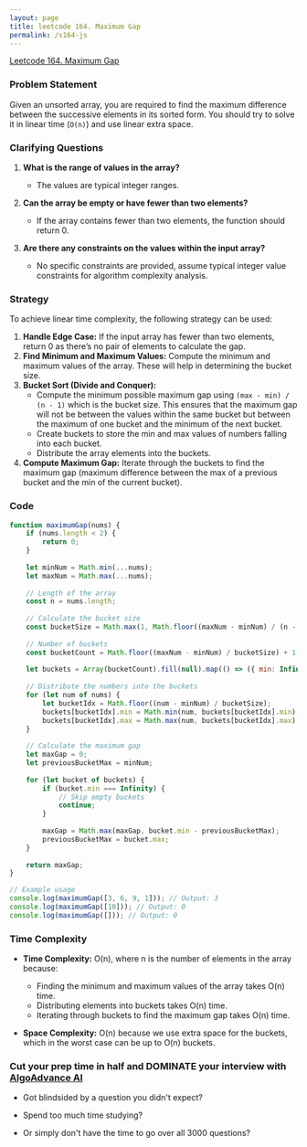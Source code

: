 ```yaml
---
layout: page
title: leetcode 164. Maximum Gap
permalink: /s164-js
---
```

[Leetcode 164. Maximum Gap](https://algoadvance.github.io/algoadvance/l164)
### Problem Statement
Given an unsorted array, you are required to find the maximum difference between the successive elements in its sorted form. You should try to solve it in linear time (`O(n)`) and use linear extra space.

### Clarifying Questions
1. **What is the range of values in the array?**
   - The values are typical integer ranges.
   
2. **Can the array be empty or have fewer than two elements?**
   - If the array contains fewer than two elements, the function should return 0.

3. **Are there any constraints on the values within the input array?**
   - No specific constraints are provided, assume typical integer value constraints for algorithm complexity analysis.

### Strategy
To achieve linear time complexity, the following strategy can be used:

1. **Handle Edge Case:** If the input array has fewer than two elements, return 0 as there’s no pair of elements to calculate the gap.
2. **Find Minimum and Maximum Values:** Compute the minimum and maximum values of the array. These will help in determining the bucket size.
3. **Bucket Sort (Divide and Conquer):**
   - Compute the minimum possible maximum gap using `(max - min) / (n - 1)` which is the bucket size. This ensures that the maximum gap will not be between the values within the same bucket but between the maximum of one bucket and the minimum of the next bucket.
   - Create buckets to store the min and max values of numbers falling into each bucket.
   - Distribute the array elements into the buckets.
4. **Compute Maximum Gap:** Iterate through the buckets to find the maximum gap (maximum difference between the max of a previous bucket and the min of the current bucket).

### Code

```javascript
function maximumGap(nums) {
    if (nums.length < 2) {
        return 0;
    }
    
    let minNum = Math.min(...nums);
    let maxNum = Math.max(...nums);
    
    // Length of the array
    const n = nums.length;
    
    // Calculate the bucket size
    const bucketSize = Math.max(1, Math.floor((maxNum - minNum) / (n - 1)));
    
    // Number of buckets
    const bucketCount = Math.floor((maxNum - minNum) / bucketSize) + 1;
    
    let buckets = Array(bucketCount).fill(null).map(() => ({ min: Infinity, max: -Infinity }));
    
    // Distribute the numbers into the buckets
    for (let num of nums) {
        let bucketIdx = Math.floor((num - minNum) / bucketSize);
        buckets[bucketIdx].min = Math.min(num, buckets[bucketIdx].min);
        buckets[bucketIdx].max = Math.max(num, buckets[bucketIdx].max);
    }
    
    // Calculate the maximum gap
    let maxGap = 0;
    let previousBucketMax = minNum;
    
    for (let bucket of buckets) {
        if (bucket.min === Infinity) {
            // Skip empty buckets
            continue;
        }
        
        maxGap = Math.max(maxGap, bucket.min - previousBucketMax);
        previousBucketMax = bucket.max;
    }
    
    return maxGap;
}

// Example usage
console.log(maximumGap([3, 6, 9, 1])); // Output: 3
console.log(maximumGap([10])); // Output: 0
console.log(maximumGap([])); // Output: 0
```

### Time Complexity
- **Time Complexity:** O(n), where n is the number of elements in the array because:
  - Finding the minimum and maximum values of the array takes O(n) time.
  - Distributing elements into buckets takes O(n) time.
  - Iterating through buckets to find the maximum gap takes O(n) time.
  
- **Space Complexity:** O(n) because we use extra space for the buckets, which in the worst case can be up to O(n) buckets.


### Cut your prep time in half and DOMINATE your interview with [AlgoAdvance AI](https://algoAdvance.com)

- Got blindsided by a question you didn't expect?

- Spend too much time studying?

- Or simply don't have the time to go over all 3000 questions?

